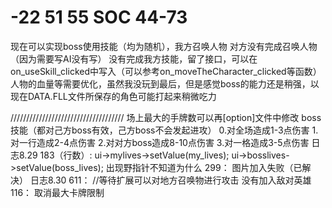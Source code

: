 # -22 51 55 SOC 44-73

现在可以实现boss使用技能（均为随机），我方召唤人物
对方没有完成召唤人物（因为需要写AI没有写）
没有完成我方技能，留了接口，可以在on_useSkill_clicked中写入（可以参考on_moveTheCharacter_clicked等函数）
人物的血量等需要优化，虽然我没玩到最后，但是感觉boss的能力还是稍强，以现在DATA.FLL文件所保存的角色可能打起来稍微吃力

////////////////////////////////////
场上最大的手牌数可以再[option]文件中修改
boss技能（都对己方boss有效，己方boss不会发起进攻）
0.对全场造成1-3点伤害
1.对一行造成2-4点伤害
2.对对方boss造成8-10点伤害
3.对一格造成3-5点伤害
日志8.29
183（行数）:
    ui->mylives->setValue(my_lives);
    ui->bosslives->setValue(boss_lives);
出现野指针不知道为什么
299：
图片加入失败（已解决）
日志8.30
611：
//等待扩展可以对地方召唤物进行攻击 没有加入敌对英雄
116：
取消最大卡牌限制
